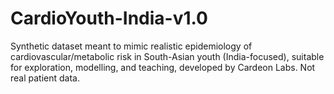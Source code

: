 # CardioYouth-India-v1.0
Synthetic dataset meant to mimic realistic epidemiology of cardiovascular/metabolic risk in South-Asian youth (India-focused), suitable for exploration, modelling, and teaching, developed by Cardeon Labs. Not real patient data.
